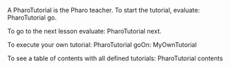 A PharoTutorial is the Pharo teacher. To start the tutorial, evaluate:PharoTutorial go.To go to the next lesson evaluate:PharoTutorial next.To execute your own tutorial:PharoTutorial goOn: MyOwnTutorialTo see a table of contents with all defined tutorials:PharoTutorial contents